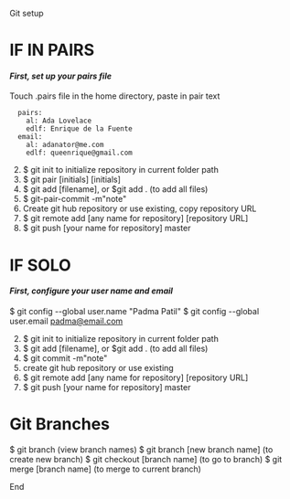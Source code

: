 Git setup

# IF IN PAIRS #

#### _First, set up your pairs file_ ####

Touch .pairs file in the home directory, paste in pair text

      pairs:
        al: Ada Lovelace
        edlf: Enrique de la Fuente
      email:
        al: adanator@me.com
        edlf: queenrique@gmail.com

  2. $ git init to initialize repository in current folder path
  3. $ git pair [initials] [initials]
  4. $ git add [filename], or $git add . (to add all files)
  5. $ git-pair-commit -m"note"
  6. Create git hub repository or use existing, copy repository URL
  7. $ git remote add [any name for repository] [repository URL]
  8. $ git push [your name for repository] master

# IF SOLO #

#### _First, configure your user name and email_ ####

$ git config --global user.name "Padma Patil"
$ git config --global user.email padma@email.com

2. $ git init to initialize repository in current folder path
3. $ git add [filename], or $git add . (to add all files)
4. $ git commit -m"note"
5. create git hub repository or use existing
6. $ git remote add [any name for repository] [repository URL]
7. $ git push [your name for repository] master

# Git Branches #

$ git branch (view branch names)
$ git branch [new branch name] (to create new branch)
$ git checkout [branch name] (to go to branch)
$ git merge [branch name] (to merge to current branch)

End

